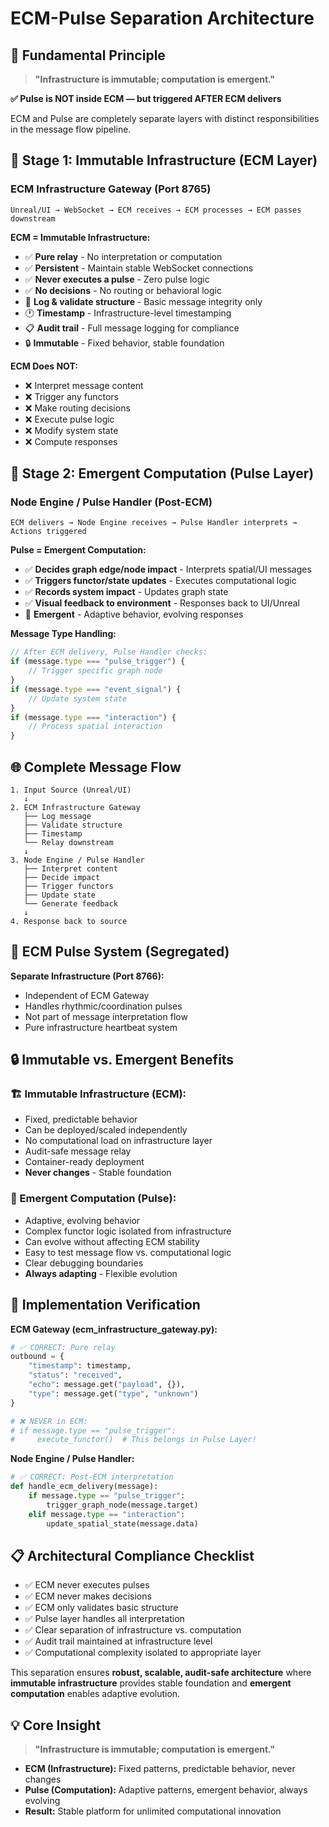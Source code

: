 # ECM-Pulse Separation Architecture

## 🎯 **Fundamental Principle**

> **"Infrastructure is immutable; computation is emergent."**

**✅ Pulse is NOT inside ECM — but triggered AFTER ECM delivers**

ECM and Pulse are completely separate layers with distinct responsibilities in the message flow pipeline.

## 🧩 **Stage 1: Immutable Infrastructure (ECM Layer)**

### **ECM Infrastructure Gateway (Port 8765)**
```
Unreal/UI → WebSocket → ECM receives → ECM processes → ECM passes downstream
```

**ECM = Immutable Infrastructure:**
- ✅ **Pure relay** - No interpretation or computation
- ✅ **Persistent** - Maintain stable WebSocket connections  
- ✅ **Never executes a pulse** - Zero pulse logic
- ✅ **No decisions** - No routing or behavioral logic
- 📝 **Log & validate structure** - Basic message integrity only
- 🕐 **Timestamp** - Infrastructure-level timestamping
- 📋 **Audit trail** - Full message logging for compliance
- 🔒 **Immutable** - Fixed behavior, stable foundation

**ECM Does NOT:**
- ❌ Interpret message content
- ❌ Trigger any functors
- ❌ Make routing decisions
- ❌ Execute pulse logic
- ❌ Modify system state
- ❌ Compute responses

## 🔁 **Stage 2: Emergent Computation (Pulse Layer)**

### **Node Engine / Pulse Handler (Post-ECM)**
```
ECM delivers → Node Engine receives → Pulse Handler interprets → Actions triggered
```

**Pulse = Emergent Computation:**
- ✅ **Decides graph edge/node impact** - Interprets spatial/UI messages
- ✅ **Triggers functor/state updates** - Executes computational logic
- ✅ **Records system impact** - Updates graph state
- ✅ **Visual feedback to environment** - Responses back to UI/Unreal
- 🌱 **Emergent** - Adaptive behavior, evolving responses

**Message Type Handling:**
```javascript
// After ECM delivery, Pulse Handler checks:
if (message.type === "pulse_trigger") {
    // Trigger specific graph node
}
if (message.type === "event_signal") {
    // Update system state
}
if (message.type === "interaction") {
    // Process spatial interaction
}
```

## 🌐 **Complete Message Flow**

```
1. Input Source (Unreal/UI)
   ↓
2. ECM Infrastructure Gateway 
   ├── Log message
   ├── Validate structure
   ├── Timestamp
   └── Relay downstream
   ↓
3. Node Engine / Pulse Handler
   ├── Interpret content
   ├── Decide impact
   ├── Trigger functors
   ├── Update state
   └── Generate feedback
   ↓
4. Response back to source
```

## 💓 **ECM Pulse System (Segregated)**

**Separate Infrastructure (Port 8766):**
- Independent of ECM Gateway
- Handles rhythmic/coordination pulses
- Not part of message interpretation flow
- Pure infrastructure heartbeat system

## 🔒 **Immutable vs. Emergent Benefits**

### **🏗️ Immutable Infrastructure (ECM):**
- Fixed, predictable behavior
- Can be deployed/scaled independently
- No computational load on infrastructure layer
- Audit-safe message relay
- Container-ready deployment
- **Never changes** - Stable foundation

### **🌱 Emergent Computation (Pulse):**
- Adaptive, evolving behavior
- Complex functor logic isolated from infrastructure
- Can evolve without affecting ECM stability
- Easy to test message flow vs. computational logic
- Clear debugging boundaries
- **Always adapting** - Flexible evolution

## 🎯 **Implementation Verification**

**ECM Gateway (ecm_infrastructure_gateway.py):**
```python
# ✅ CORRECT: Pure relay
outbound = {
    "timestamp": timestamp,
    "status": "received",
    "echo": message.get("payload", {}),
    "type": message.get("type", "unknown")
}

# ❌ NEVER in ECM:
# if message.type == "pulse_trigger":
#     execute_functor()  # This belongs in Pulse Layer!
```

**Node Engine / Pulse Handler:**
```python
# ✅ CORRECT: Post-ECM interpretation
def handle_ecm_delivery(message):
    if message.type == "pulse_trigger":
        trigger_graph_node(message.target)
    elif message.type == "interaction":
        update_spatial_state(message.data)
```

## 📋 **Architectural Compliance Checklist**

- ✅ ECM never executes pulses
- ✅ ECM never makes decisions  
- ✅ ECM only validates basic structure
- ✅ Pulse layer handles all interpretation
- ✅ Clear separation of infrastructure vs. computation
- ✅ Audit trail maintained at infrastructure level
- ✅ Computational complexity isolated to appropriate layer

This separation ensures **robust, scalable, audit-safe architecture** where **immutable infrastructure** provides stable foundation and **emergent computation** enables adaptive evolution.

## 💡 **Core Insight**

> **"Infrastructure is immutable; computation is emergent."**

- **ECM (Infrastructure):** Fixed patterns, predictable behavior, never changes
- **Pulse (Computation):** Adaptive patterns, emergent behavior, always evolving
- **Result:** Stable platform for unlimited computational innovation 